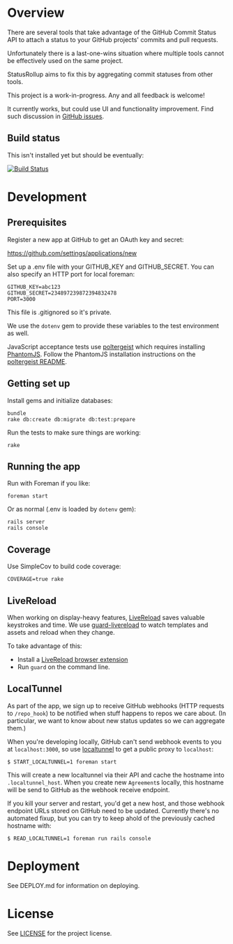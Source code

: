 Overview
================

There are several tools that take advantage of the GitHub Commit Status API
to attach a status to your GitHub projects' commits and pull requests.

Unfortunately there is a last-one-wins situation where multiple tools
cannot be effectively used on the same project.

StatusRollup aims to fix this by aggregating commit statuses from other tools.

This project is a work-in-progress.  Any and all feedback is welcome!

It currently works, but could use UI and functionality improvement.  Find
such discussion in [GitHub issues](https://github.com/jasonm/statusrollup/issues).

Build status
------------
This isn't installed yet but should be eventually:

[![Build Status](https://secure.travis-ci.org/jasonm/statusrollup.png)](http://travis-ci.org/jasonm/statusrollup)

Development
================

Prerequisites
----------------

Register a new app at GitHub to get an OAuth key and secret:

https://github.com/settings/applications/new

Set up a .env file with your GITHUB_KEY and GITHUB_SECRET.
You can also specify an HTTP port for local foreman:

    GITHUB_KEY=abc123
    GITHUB_SECRET=234897239872394832478
    PORT=3000

This file is .gitignored so it's private.

We use the `dotenv` gem to provide these variables to the test environment as
well.

JavaScript acceptance tests use
[poltergeist](https://github.com/jonleighton/poltergeist) which requires
installing [PhantomJS](http://phantomjs.org).  Follow the PhantomJS
installation instructions on the [poltergeist
README](https://github.com/jonleighton/poltergeist).

Getting set up
----------------

Install gems and initialize databases:

    bundle
    rake db:create db:migrate db:test:prepare

Run the tests to make sure things are working:

    rake

Running the app
----------------

Run with Foreman if you like:

    foreman start

Or as normal (.env is loaded by `dotenv` gem):

    rails server
    rails console

Coverage
----------------

Use SimpleCov to build code coverage:

    COVERAGE=true rake

LiveReload
----------------

When working on display-heavy features, [LiveReload](http://livereload.com/)
saves valuable keystrokes and time.  We use
[guard-livereload](https://github.com/guard/guard-livereload) to watch
templates and assets and reload when they change.

To take advantage of this:

* Install a [LiveReload browser extension](http://feedback.livereload.com/knowledgebase/articles/86242-how-do-i-install-and-use-the-browser-extensions-)
* Run `guard` on the command line.

LocalTunnel
------------------

As part of the app, we sign up to receive GitHub webhooks (HTTP requests to
`/repo_hook`) to be notified when stuff happens to repos we care about.  (In
particular, we want to know about new status updates so we can aggregate them.)

When you're developing locally, GitHub can't send webhook events
to you at `localhost:3000`, so use [localtunnel](http://localtunnel.com) to get a
public proxy to `localhost`:

    $ START_LOCALTUNNEL=1 foreman start

This will create a new localtunnel via their API and cache the hostname into
`.localtunnel_host`.  When you create new `Agreement`s locally, this hostname
will be send to GitHub as the webhook receive endpoint.

If you kill your server and restart, you'd get a new host, and those webhook
endpoint URLs stored on GitHub need to be updated.  Currently there's no
automated fixup, but you can try to keep ahold of the previously cached
hostname with:

    $ READ_LOCALTUNNEL=1 foreman run rails console

Deployment
================
See DEPLOY.md for information on deploying.

License
================

See [LICENSE](https://github.com/jasonm/statusrollup/blob/master/LICENSE) for the project license.
